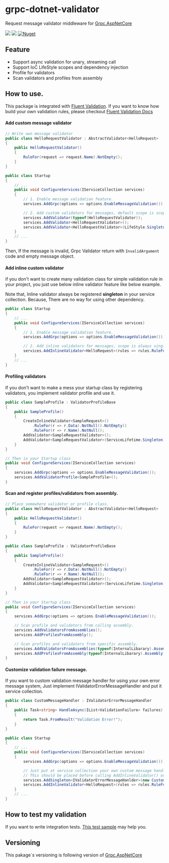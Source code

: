 # grpc-dotnet-validator
Request message validator middleware for [Grpc.AspNetCore](https://github.com/grpc/grpc-dotnet)

![](https://github.com/enif-lee/grpc-dotnet-validator/workflows/Build/badge.svg)
![](https://github.com/enif-lee/grpc-dotnet-validator/workflows/Test/badge.svg)
[![Nuget](https://img.shields.io/nuget/v/GrpcExtensions.AspNetCore.Validation)](https://www.nuget.org/packages/GrpcExtensions.AspNetCore.Validation)


## Feature

- Support async validation for unary, streaming call
- Support IoC LifeStyle scopes and dependency injection
- Profile for validators
- Scan validators and profiles from assembly

## How to use.

This package is integrated with [Fluent Validation](https://github.com/JeremySkinner/FluentValidation). 
If you want to know how build your own validation rules, please checkout [Fluent Validation Docs](https://fluentvalidation.net/start)

#### Add custom message validator

```csharp
// Write own message validator
public class HelloRequestValidator : AbstractValidator<HelloRequest>
{
    public HelloRequestValidator()
    {
        RuleFor(request => request.Name).NotEmpty();
    }
}

public class Startup
{
    // ...
    public void ConfigureServices(IServiceCollection services)
    {
        // 1. Enable message validation feature.
        services.AddGrpc(options => options.EnableMessageValidation());

        // 2. Add custom validators for messages, default scope is scope.
        services.AddValidator(typeof(HelloRequestValidator));
        services.AddValidator<HelloRequestValidator>();
        services.AddValidator<HelloRequestValidator>(LifeStyle.Singleton);
    }
    // ...
}
```

Then, If the message is invalid, Grpc Validator return with `InvalidArgument` code and empty message object.

#### Add inline custom validator

if you don't want to create many validation class for simple validation rule in your project,
you just use below inline validator feature like below example.

Note that, Inline validator always be registered **singleton** in your service collection.
Because, There are no way for using other dependency.

```csharp
public class Startup
{
    // ...
    public void ConfigureServices(IServiceCollection services)
    {
        // 1. Enable message validation feature.
        services.AddGrpc(options => options.EnableMessageValidation());

        // 2. Add inline validators for messages, scope is always singleton
        services.AddInlineValidator<HelloRequest>(rules => rules.RuleFor(request => request.Name).NotEmpty());
    }
    // ...
}
```


#### Profiling validators

If you don't want to make a mess your startup class by registering validators, you implement validator profile and use it.

```cs
public class SampleProfile : ValidatorProfileBase
{
    public SampleProfile()
    {
        CreateInlineValidator<SampleRequest>()
            .RuleFor(r => r.Data).NotNull().NotEmpty()
            .RuleFor(r => r.Name).NotNull();
        AddValidator<SampleRequestValidator>();
        AddValidator<SampleRequestValidator>(ServiceLifetime.Singleton);
    }
}

// Then in your Startup class
public void ConfigureServices(IServiceCollection services)
{
    services.AddGrpc(options => options.EnableMessageValidation());
    services.AddValidatorProfile<SampleProfile>();
}
```

#### Scan and register profiles/validators from assembly.


```cs
// Place somewhere validator or profile class.
public class HelloRequestValidator : AbstractValidator<HelloRequest>
{
    public HelloRequestValidator()
    {
        RuleFor(request => request.Name).NotEmpty();
    }
}

public class SampleProfile : ValidatorProfileBase
{
    public SampleProfile()
    {
        CreateInlineValidator<SampleRequest>()
            .RuleFor(r => r.Data).NotNull().NotEmpty()
            .RuleFor(r => r.Name).NotNull();
        AddValidator<SampleRequestValidator>();
        AddValidator<SampleRequestValidator>(ServiceLifetime.Singleton);
    }
}

// Then in your Startup class
public void ConfigureServices(IServiceCollection services)
{
    services.AddGrpc(options => options.EnableMessageValidation());

    // Scan profile and validators from calling assembly.
    services.AddValidatorsFromAssemblies(); 
    services.AddProfilesFromAssembly();

    // Scan profiles and validators from specific assembly.
    services.AddValidatorsFromAssemblies(typeof(InternalLibarary).Assembly); 
    services.AddProfilesFromAssembly(typeof(InternalLibarary).Assembly);
}
```


#### Customize validation failure message.

If you want to custom validation message handler for using your own error message system,
Just implement IValidatorErrorMessageHandler and put it service collection.

```csharp
public class CustomMessageHandler : IValidatorErrorMessageHandler
{
    public Task<string> HandleAsync(IList<ValidationFailure> failures)
    {
        return Task.FromResult("Validation Error!");
    }
}

public class Startup
{
    // ...
    public void ConfigureServices(IServiceCollection services)
    {
        services.AddGrpc(options => options.EnableMessageValidation());

        // Just put at service collection your own custom message handler that implement IValidatorErrorMessageHnadler.
        // This should be placed before calling AddInlineValidator() or AddValidator();
        services.AddSingleton<IValidatorErrorMessageHanlder>(new CustomMessageHandler())
        services.AddInlineValidator<HelloRequest>(rules => rules.RuleFor(request => request.Name).NotEmpty());
    }
    // ...
}
```

## How to test my validation

If you want to write integration tests. [This test sample](src/Grpc.AspNetCore.FluentValidation.Test/Integration/) may help you.


## Versioning

This pakage`s versioning is following version of [Grpc.AspNetCore](https://github.com/grpc/grpc-dotnet)

 